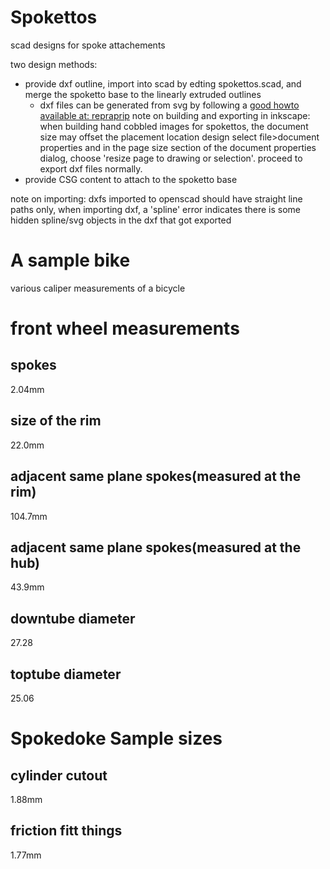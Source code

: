 Spokettos
=========
scad designs for spoke attachements

two design methods:
- provide dxf outline, import into scad by edting spokettos.scad, and merge the
spoketto base to the linearly extruded outlines 
  - dxf files can be generated from svg by following a [good howto available at: repraprip](http://repraprip.blogspot.com/2011/05/inkscape-to-openscad-dxf-tutorial.html) note on building and exporting in inkscape: when building hand cobbled images for spokettos, the document size may offset the placement location design select file>document properties and in the page size section of the document properties dialog, choose 'resize page to drawing or selection'. proceed to export dxf files normally.
- provide CSG content to attach to the spoketto base

note on importing: dxfs imported to openscad should have straight line paths
only, when importing dxf, a 'spline' error indicates there is some hidden
spline/svg objects in the dxf that got exported 

A sample bike
=============

various caliper measurements of a bicycle 

front wheel measurements
========================
spokes
------
2.04mm

size of the rim
---------------
22.0mm

adjacent same plane spokes(measured at the rim)
-----------------------------------------------
104.7mm

adjacent same plane spokes(measured at the hub)
-----------------------------------------------
43.9mm

downtube diameter
-----------------
27.28

toptube diameter
----------------
25.06


Spokedoke Sample sizes
======================

cylinder cutout
---------------
1.88mm 

friction fitt things
--------------------
1.77mm



